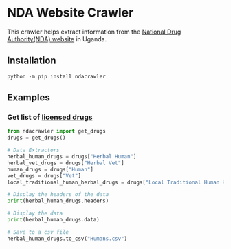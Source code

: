 # NDA Website Crawler

This crawler helps extract information from the [National Drug Authority(NDA) website](https://www.nda.or.ug/) in Uganda. 

## Installation
```console
python -m pip install ndacrawler
```

## Examples 
### Get list of  [licensed drugs](https://www.nda.or.ug/drug-register/)
    
```python
from ndacrawler import get_drugs
drugs = get_drugs()

# Data Extractors
herbal_human_drugs = drugs["Herbal Human"]
herbal_vet_drugs = drugs["Herbal Vet"]
human_drugs = drugs["Human"]
vet_drugs = drugs["Vet"]
local_traditional_human_herbal_drugs = drugs["Local Traditional Human Herbal"]

# Display the headers of the data
print(herbal_human_drugs.headers)

# Display the data
print(herbal_human_drugs.data)

# Save to a csv file
herbal_human_drugs.to_csv("Humans.csv")
```
